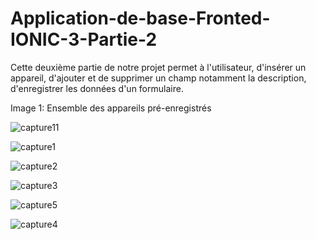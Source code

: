 # Application-de-base-Fronted-IONIC-3-Partie-2
Cette deuxième partie de notre projet permet à l'utilisateur, d'insérer un appareil, d'ajouter et de supprimer un champ notamment la description, d'enregistrer les données d'un formulaire.

Image 1: Ensemble des appareils pré-enregistrés

![capture11](https://user-images.githubusercontent.com/20045653/58947196-bc3d9d00-8787-11e9-9c17-e8c95aa695f0.png)


![capture1](https://user-images.githubusercontent.com/20045653/58946183-a29b5600-8785-11e9-9043-ada04c5cf740.png)


![capture2](https://user-images.githubusercontent.com/20045653/58946190-a7600a00-8785-11e9-9206-d63b26e84ebc.png)

![capture3](https://user-images.githubusercontent.com/20045653/58946201-ab8c2780-8785-11e9-9921-28dbdfae2d06.png)

![capture5](https://user-images.githubusercontent.com/20045653/58946208-af1fae80-8785-11e9-9282-35997ff613ce.png)

![capture4](https://user-images.githubusercontent.com/20045653/58946223-b47cf900-8785-11e9-9359-f4961675d0de.png)

